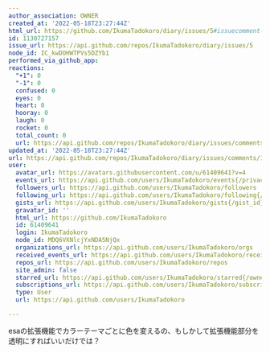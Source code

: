 ```yaml
---
author_association: OWNER
created_at: '2022-05-18T23:27:44Z'
html_url: https://github.com/IkumaTadokoro/diary/issues/5#issuecomment-1130727157
id: 1130727157
issue_url: https://api.github.com/repos/IkumaTadokoro/diary/issues/5
node_id: IC_kwDOHWTPVs5DZYb1
performed_via_github_app: 
reactions:
  "+1": 0
  "-1": 0
  confused: 0
  eyes: 0
  heart: 0
  hooray: 0
  laugh: 0
  rocket: 0
  total_count: 0
  url: https://api.github.com/repos/IkumaTadokoro/diary/issues/comments/1130727157/reactions
updated_at: '2022-05-18T23:27:44Z'
url: https://api.github.com/repos/IkumaTadokoro/diary/issues/comments/1130727157
user:
  avatar_url: https://avatars.githubusercontent.com/u/61409641?v=4
  events_url: https://api.github.com/users/IkumaTadokoro/events{/privacy}
  followers_url: https://api.github.com/users/IkumaTadokoro/followers
  following_url: https://api.github.com/users/IkumaTadokoro/following{/other_user}
  gists_url: https://api.github.com/users/IkumaTadokoro/gists{/gist_id}
  gravatar_id: ''
  html_url: https://github.com/IkumaTadokoro
  id: 61409641
  login: IkumaTadokoro
  node_id: MDQ6VXNlcjYxNDA5NjQx
  organizations_url: https://api.github.com/users/IkumaTadokoro/orgs
  received_events_url: https://api.github.com/users/IkumaTadokoro/received_events
  repos_url: https://api.github.com/users/IkumaTadokoro/repos
  site_admin: false
  starred_url: https://api.github.com/users/IkumaTadokoro/starred{/owner}{/repo}
  subscriptions_url: https://api.github.com/users/IkumaTadokoro/subscriptions
  type: User
  url: https://api.github.com/users/IkumaTadokoro

---
```

esaの拡張機能でカラーテーマごとに色を変えるの、もしかして拡張機能部分を透明にすればいいだけでは？